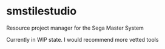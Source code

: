 # smstilestudio
Resource project manager for the Sega Master System

Currently in WIP state. I would recommend more vetted tools
